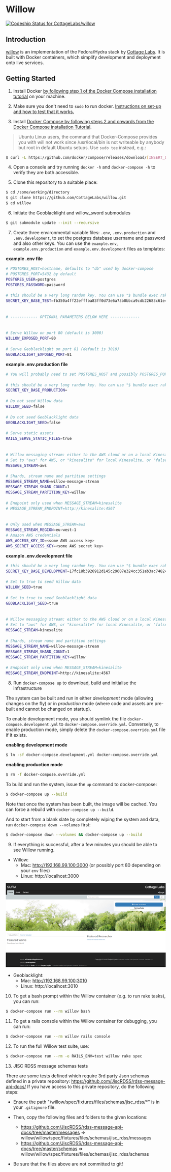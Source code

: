 # Willow

[ ![Codeship Status for CottageLabs/willow](https://app.codeship.com/projects/7ccf4810-f82c-0134-d891-3ee9bddbeb77/status?branch=master)](https://app.codeship.com/projects/210883)

## Introduction

[willow](https://github.com/CottageLabs/willow) is an implementation of the Fedora/Hydra stack by [Cottage Labs](http://cottagelabs.com/). It is built with Docker containers, which simplify development and deployment onto live services.


## Getting Started

1. Install Docker [by following step 1 of the Docker Compose installation tutorial](https://docs.docker.com/compose/install/) on your machine.

2. Make sure you don't need to `sudo` to run docker. [Instructions on set-up and how to test that it works.](https://docs.docker.com/engine/installation/linux/ubuntulinux/#/manage-docker-as-a-non-root-user)

3. Install [Docker Compose by following steps 2 and onwards from the Docker Compose installation Tutorial](https://docs.docker.com/compose/install/).

> Ubuntu Linux users, the command that Docker-Compose provides you with will not work since /usr/local/bin is not writeable by anybody but root in default Ubuntu setups. Use `sudo tee` instead, e.g.:
  
```bash
$ curl -L https://github.com/docker/compose/releases/download/[INSERT_DESIRED_DOCKER_COMPOSE_VERSION_HERE]/docker-compose-`uname -s`-`uname -m` | sudo tee /usr/local/bin/docker-compose > /dev/null && sudo chmod a+x /usr/local/bin/docker-compose
```

4. Open a console and try running `docker -h` and `docker-compose -h` to verify they are both accessible.

5. Clone this repository to a suitable place:
```bash
$ cd /some/working/directory
$ git clone https://github.com/CottageLabs/willow.git
$ cd willow
```

6. Initiate the Geoblacklight and willow_sword submodules

```bash
$ git submodule update --init --recursive
```

7. Create three environmental variable files: `.env`, `.env.production` and `.env.development`,  to set the postgres database username and password and also other keys. You can use the `example.env`, `example.env.production` and `example.env.development` files as templates:

__example .env file__
```bash
# POSTGRES_HOST=hostname, defaults to "db" used by docker-compose
# POSTGRES_PORT=5432 by default
POSTGRES_USER=postgres
POSTGRES_PASSWORD=password

# this should be a very long random key. You can use "$ bundle exec rake secret" to generate one.
SECRET_KEY_BASE_TEST=fb350a4ff22efffba83ff0d73e6a73b0bbca9cdb22683c61e49d8f57280a3988e8c79323c48382a0c565b3db1d7f8bf0924d27542c3322db898948f50530879e


# ------------ OPTIONAL PARAMETERS BELOW HERE -------------


# Serve Willow on port 80 (default is 3000)
WILLOW_EXPOSED_PORT=80

# Serve Geoblacklight on port 81 (default is 3010)
GEOBLACKLIGHT_EXPOSED_PORT=81
```

__example .env.production file__
```bash
# You will probably need to set POSTGRES_HOST and possibly POSTGRES_PORT in production (see example.env above).

# this should be a very long random key. You can use "$ bundle exec rake secret" to generate one.
SECRET_KEY_BASE_PRODUCTION=

# Do not seed Willow data
WILLOW_SEED=false

# Do not seed Geoblacklight data
GEOBLACKLIGHT_SEED=false

# Serve static assets
RAILS_SERVE_STATIC_FILES=true


# Willow messaging stream: either to the AWS cloud or on a local Kinesalite instance
# Set to "aws" for AWS, or "kinesalite" for local Kinesalite, or "false" for none
MESSAGE_STREAM=aws

# Shards, stream name and partition settings
MESSAGE_STREAM_NAME=willow-message-stream
MESSAGE_STREAM_SHARD_COUNT=1
MESSAGE_STREAM_PARTITION_KEY=willow

# Endpoint only used when MESSAGE_STREAM=kinesalite
# MESSAGE_STREAM_ENDPOINT=http://kinesalite:4567


# Only used when MESSAGE_STREAM=aws
MESSAGE_STREAM_REGION=eu-west-1
# Amazon AWS credentials
AWS_ACCESS_KEY_ID=<some AWS access key>
AWS_SECRET_ACCESS_KEY=<some AWS secret key>
```

__example .env.development file__
```bash
# this should be a very long random key. You can use "$ bundle exec rake secret" to generate one.
SECRET_KEY_BASE_DEVELOPMENT=17fc18b3926912d145c29687e324cc351ab3ac7482487e393d9dfccb4bbaea2dc9960dc2d4a154052832971602af315eb79cbb1b9879b5861a102c3bf9f32a2f

# Set to true to seed Willow data
WILLOW_SEED=true

# Set to true to seed Geoblacklight data
GEOBLACKLIGHT_SEED=true


# Willow messaging stream: either to the AWS cloud or on a local Kinesalite instance
# Set to "aws" for AWS, or "kinesalite" for local Kinesalite, or "false" for none
MESSAGE_STREAM=kinesalite

# Shards, stream name and partition settings
MESSAGE_STREAM_NAME=willow-message-stream
MESSAGE_STREAM_SHARD_COUNT=1
MESSAGE_STREAM_PARTITION_KEY=willow

# Endpoint only used when MESSAGE_STREAM=kinesalite
MESSAGE_STREAM_ENDPOINT=http://kinesalite:4567
```

8. Run `docker-compose up` to download, build and initialise the infrastructure

The system can be built and run in either *development* mode (allowing changes on the fly) or in *production* mode (where code and assets are pre-built and cannot be changed on startup).
 
To enable development mode, you should symlink the file `docker-compose.development.yml` to `docker-compose.override.yml`.
Conversely, to enable production mode, simply delete the `docker-compose.override.yml` file if it exists.

__enabling development mode__
```bash
$ ln -sf docker-compose.development.yml docker-compose.override.yml
```

__enabling production mode__
```bash
$ rm -f docker-compose.override.yml
```

To build and run the system, issue the `up` command to docker-compose: 
```bash
$ docker-compose up --build
```

Note that once the system has been built, the image will be cached. You can force a rebuild with `docker-compose up --build`.


And to start from a blank slate by completely wiping the system and data, run `docker-compose down --volumes` first:
```bash
$ docker-compose down --volumes && docker-compose up --build 
```


9. If everything is successful, after a few minutes you should be able to see Willow running.
  - Willow:
    - Mac: http://192.168.99.100:3000 (or possibly port 80 depending on your `env` files)
    - Linux: http://localhost:3000

  ![Willow screenshot](docs/images/willow.png "Willow screenshot")
  
  - Geoblacklight:
    - Mac: http://192.168.99.100:3010
    - Linux: http://localhost:3010
    
    
10. To get a bash prompt within the Willow container (e.g. to run rake tasks), you can run:
```bash
$ docker-compose run --rm willow bash
```

11. To get a rails console within the Willow container for debugging, you can run:
```bash
$ docker-compose run --rm willow rails console
```

12. To run the full Willow test suite, use:
```bash
$ docker-compose run --rm -e RAILS_ENV=test willow rake spec
```

13. JISC RDSS message schemas tests
  
  There are some tests defined which require 3rd party Json schemas defined in a private repository: https://github.com/JiscRDSS/rdss-message-api-docs/
  If you have access to this private repository, do the following steps: 

  - Ensure the path "/willow/spec/fixtures/files/schemas/jisc_rdss/*" is in your `.gitignore` file.

  - Then, copy the following files and folders to the given locations:
    -  https://github.com/JiscRDSS/rdss-message-api-docs/tree/master/messages  => willow/willow/spec/fixtures/files/schemas/jisc_rdss/messages
    -  https://github.com/JiscRDSS/rdss-message-api-docs/tree/master/schemas   => willow/willow/spec/fixtures/files/schemas/jisc_rdss/schemas

  - Be sure that the files above are not committed to git!
